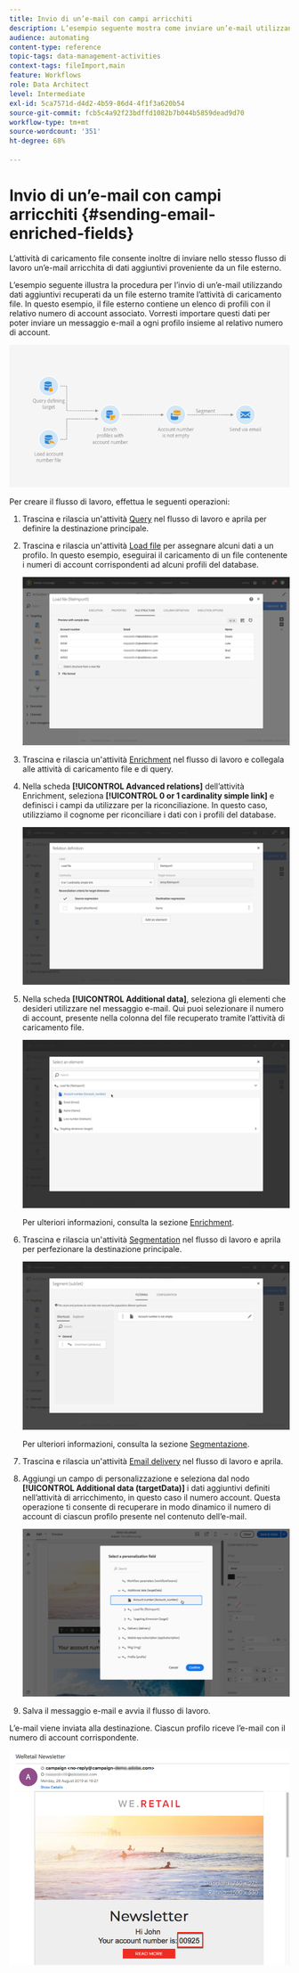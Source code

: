 ```yaml
---
title: Invio di un’e-mail con campi arricchiti
description: L’esempio seguente mostra come inviare un’e-mail utilizzando dati aggiuntivi recuperati da un file esterno tramite l’attività di caricamento file.
audience: automating
content-type: reference
topic-tags: data-management-activities
context-tags: fileImport,main
feature: Workflows
role: Data Architect
level: Intermediate
exl-id: 5ca7571d-d4d2-4b59-86d4-4f1f3a620b54
source-git-commit: fcb5c4a92f23bdffd1082b7b044b5859dead9d70
workflow-type: tm+mt
source-wordcount: '351'
ht-degree: 68%

---
```


# Invio di un’e-mail con campi arricchiti {#sending-email-enriched-fields}

<!--A new example showing how to send an email containing additional data retrieved from a load file activity has been added. [Read more](example-2-email-with-enriched-fields)-->

L’attività di caricamento file consente inoltre di inviare nello stesso flusso di lavoro un’e-mail arricchita di dati aggiuntivi proveniente da un file esterno.

L’esempio seguente illustra la procedura per l’invio di un’e-mail utilizzando dati aggiuntivi recuperati da un file esterno tramite l’attività di caricamento file. In questo esempio, il file esterno contiene un elenco di profili con il relativo numero di account associato. Vorresti importare questi dati per poter inviare un messaggio e-mail a ogni profilo insieme al relativo numero di account.

![](assets/load_file_workflow_ex2.png)

Per creare il flusso di lavoro, effettua le seguenti operazioni:

1. Trascina e rilascia un&#39;attività [Query](../../automating/using/query.md) nel flusso di lavoro e aprila per definire la destinazione principale.

   <!--The Query activity is presented in the [Query](../../automating/using/query.md) section.-->

1. Trascina e rilascia un&#39;attività [Load file](../../automating/using/load-file.md) per assegnare alcuni dati a un profilo. In questo esempio, eseguirai il caricamento di un file contenente i numeri di account corrispondenti ad alcuni profili del database.

   ![](assets/load_file_activity.png)

1. Trascina e rilascia un&#39;attività [Enrichment](../../automating/using/enrichment.md) nel flusso di lavoro e collegala alle attività di caricamento file e di query.

1. Nella scheda **[!UICONTROL Advanced relations]** dell’attività Enrichment, seleziona **[!UICONTROL 0 or 1 cardinality simple link]** e definisci i campi da utilizzare per la riconciliazione. In questo caso, utilizziamo il cognome per riconciliare i dati con i profili del database.

   ![](assets/load_file_enrichment_relation.png)

1. Nella scheda **[!UICONTROL Additional data]**, seleziona gli elementi che desideri utilizzare nel messaggio e-mail. Qui puoi selezionare il numero di account, presente nella colonna del file recuperato tramite l’attività di caricamento file.

   ![](assets/load_file_enrichment_select_element.png)

   <!--![](assets/load_file_enrichment_additional_data.png)-->

   Per ulteriori informazioni, consulta la sezione [Enrichment](../../automating/using/enrichment.md).

1. Trascina e rilascia un&#39;attività [Segmentation](../../automating/using/segmentation.md) nel flusso di lavoro e aprila per perfezionare la destinazione principale.

   ![](assets/load_file_segmentation.png)

   Per ulteriori informazioni, consulta la sezione [Segmentazione](../../automating/using/segmentation.md).

1. Trascina e rilascia un&#39;attività [Email delivery](../../automating/using/email-delivery.md) nel flusso di lavoro e aprila.

   <!--The Email delivery activity is presented in the [Email delivery](../../automating/using/email-delivery.md) section.-->

1. Aggiungi un campo di personalizzazione e seleziona dal nodo **[!UICONTROL Additional data (targetData)]** i dati aggiuntivi definiti nell’attività di arricchimento, in questo caso il numero account. Questa operazione ti consente di recuperare in modo dinamico il numero di account di ciascun profilo presente nel contenuto dell’e-mail.

   ![](assets/load_file_perso_field.png)

1. Salva il messaggio e-mail e avvia il flusso di lavoro.

L’e-mail viene inviata alla destinazione. Ciascun profilo riceve l’e-mail con il numero di account corrispondente.

![](assets/load_file_email.png)

